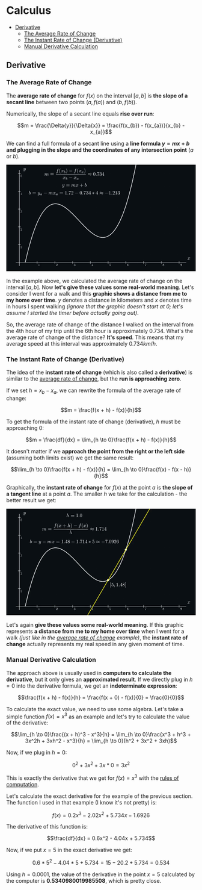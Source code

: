 # Calculus
* [Derivative](#derivative)
    * [The Average Rate of Change](#the-average-rate-of-change)
    * [The Instant Rate of Change (Derivative)](#the-instant-rate-of-change-derivative)
    * [Manual Derivative Calculation](#manual-derivative-calculation)

## Derivative

### The Average Rate of Change

The **average rate of change** for $f(x)$ on the interval $[a, b]$ is **the slope of a secant line** between two points
$(a, f(a))$ and $(b, f(b))$.

Numerically, the slope of a secant line equals **rise over run**:

```math
m = \frac{\Delta{y}}{\Delta{x}} = \frac{f(x_{b}) - f(x_{a})}{x_{b} - x_{a}}
```

We can find a full formula of a secant line using a **line formula $y = mx + b$ and plugging in the slope and the
coordinates of any intersection point** ($a$ or $b$).

![Secant Line](secant_line.gif)

In the example above, we calculated the average rate of change on the interval $[a, b]$. Now **let's give these values 
some real-world meaning**. Let's consider I went for a walk and this **graphic shows a distance from me to my home over 
time**. $y$ denotes a distance in kilometers and $x$ denotes time in hours I spent walking *(ignore that the graphic 
doesn't start at 0; let's assume I started the timer before actually going out)*. 

So, the average rate of change of the distance I walked on the interval from the 4th hour of my trip until the 6th hour 
is approximately $0.734$. What's the average rate of change of the distance? **It's speed**. This means that my average 
speed at this interval was approximately $0.734 km/h$.

### The Instant Rate of Change (Derivative)

The idea of the **instant rate of change** (which is also called a **derivative**) is similar to the
[average rate of change](#the-average-rate-of-change), but the **run is approaching zero**.

If we set $h = x_{b} - x_{a}$, we can rewrite the formula of the average rate of change:

```math
m = \frac{f(x + h) - f(x)}{h}
```

To get the formula of the instant rate of change (derivative), $h$ must be approaching 0:

```math
m = \frac{df}{dx} = \lim_{h \to 0}\frac{f(x + h) - f(x)}{h}
```

It doesn't matter if we **approach the point from the right or the left side** (assuming both limits exist) we get the 
same result:

```math
\lim_{h \to 0}\frac{f(x + h) - f(x)}{h} = \lim_{h \to 0}\frac{f(x) - f(x - h)}{h}
```

Graphically, the **instant rate of change** for $f(x)$ at the point $a$ is **the slope of a tangent line** at a point
$a$. The smaller $h$ we take for the calculation - the better result we get:

![Tangent Line](tangent_line.gif)

Let's again **give these values some real-world meaning**. If this graphic represents **a distance from me to my home 
over time** when I went for a walk *(just like in the [average rate of change](#the-average-rate-of-change) example)*, 
the **instant rate of change** actually represents my real speed in any given moment of time.

### Manual Derivative Calculation

The approach above is usually used in **computers to calculate the derivative**, but it only gives an **approximated
result**. If we directly plug in $h=0$ into the derivative formula, we get an **indeterminate expression**:

```math
\frac{f(x + h) - f(x)}{h} = \frac{f(x + 0) - f(x)}{0} = \frac{0}{0}
```

To calculate the exact value, we need to use some algebra. Let's take a simple function $f(x) = x^3$ as an example and
let's try to calculate the value of the derivative:

```math
\lim_{h \to 0}\frac{(x + h)^3 - x^3}{h} = \lim_{h \to 0}\frac{x^3 + h^3 + 3x^2h + 3xh^2 - x^3}{h} =
\lim_{h \to 0}(h^2 + 3x^2 + 3xh)
```

Now, if we plug in $h=0$:

```math
0^2 + 3x^2 + 3x * 0 = 3x^2
```

This is exactly the derivative that we get for $f(x) = x^3$ with the
[rules of computation](https://en.wikipedia.org/wiki/Derivative#Rules_of_computation).

Let's calculate the exact derivative for the example of the previous section. The function I used in that example (I
know it's not pretty) is:

```math
f(x) = 0.2x^3 - 2.02x^2 + 5.734x - 1.6926
```

The derivative of this function is:

```math
\frac{df}{dx} = 0.6x^2 - 4.04x + 5.734
```

Now, if we put $x=5$ in the exact derivative we get:

```math
0.6 * 5^2 - 4.04 * 5 + 5.734 = 15 - 20.2 + 5.734 = 0.534
```

Using $h = 0.0001$, the value of the derivative in the point $x=5$ calculated by the computer is 
**$0.5340980019985508$**, which is pretty close.


